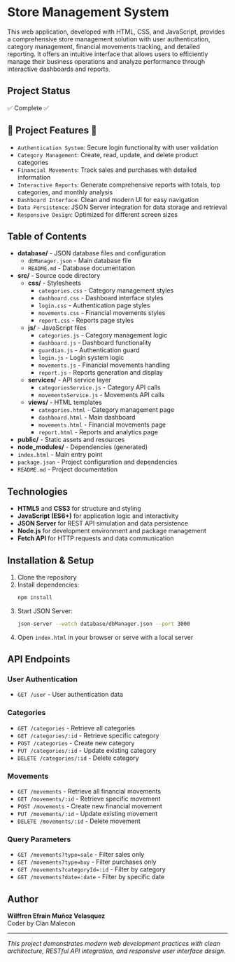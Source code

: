 # **Store Management System**

This web application, developed with HTML, CSS, and JavaScript, provides a comprehensive store management solution with user authentication, category management, financial movements tracking, and detailed reporting. It offers an intuitive interface that allows users to efficiently manage their business operations and analyze performance through interactive dashboards and reports.

## **Project Status**
✅ Complete ✅

## **🔨 Project Features 🔨**

* `Authentication System`: Secure login functionality with user validation
* `Category Management`: Create, read, update, and delete product categories
* `Financial Movements`: Track sales and purchases with detailed information
* `Interactive Reports`: Generate comprehensive reports with totals, top categories, and monthly analysis
* `Dashboard Interface`: Clean and modern UI for easy navigation
* `Data Persistence`: JSON Server integration for data storage and retrieval
* `Responsive Design`: Optimized for different screen sizes

## **Table of Contents**

* **database/** - JSON database files and configuration
  * `dbManager.json` - Main database file
  * `README.md` - Database documentation
* **src/** - Source code directory
  * **css/** - Stylesheets
    * `categories.css` - Category management styles
    * `dashboard.css` - Dashboard interface styles
    * `login.css` - Authentication page styles
    * `movements.css` - Financial movements styles
    * `report.css` - Reports page styles
  * **js/** - JavaScript files
    * `categories.js` - Category management logic
    * `dashboard.js` - Dashboard functionality
    * `guardian.js` - Authentication guard
    * `login.js` - Login system logic
    * `movements.js` - Financial movements handling
    * `report.js` - Reports generation and display
  * **services/** - API service layer
    * `categoriesService.js` - Category API calls
    * `movementsService.js` - Movements API calls
  * **views/** - HTML templates
    * `categories.html` - Category management page
    * `dashboard.html` - Main dashboard
    * `movements.html` - Financial movements page
    * `report.html` - Reports and analytics page
* **public/** - Static assets and resources
* **node_modules/** - Dependencies (generated)
* `index.html` - Main entry point
* `package.json` - Project configuration and dependencies
* `README.md` - Project documentation

## **Technologies**

* **HTML5** and **CSS3** for structure and styling
* **JavaScript (ES6+)** for application logic and interactivity
* **JSON Server** for REST API simulation and data persistence
* **Node.js** for development environment and package management
* **Fetch API** for HTTP requests and data communication

## **Installation & Setup**

1. Clone the repository
2. Install dependencies:
   ```bash
   npm install
   ```
3. Start JSON Server:
   ```bash
   json-server --watch database/dbManager.json --port 3000
   ```
4. Open `index.html` in your browser or serve with a local server

## **API Endpoints**

### **User Authentication**
* `GET /user` - User authentication data

### **Categories**
* `GET /categories` - Retrieve all categories
* `GET /categories/:id` - Retrieve specific category
* `POST /categories` - Create new category
* `PUT /categories/:id` - Update existing category
* `DELETE /categories/:id` - Delete category

### **Movements**
* `GET /movements` - Retrieve all financial movements
* `GET /movements/:id` - Retrieve specific movement
* `POST /movements` - Create new financial movement
* `PUT /movements/:id` - Update existing movement
* `DELETE /movements/:id` - Delete movement

### **Query Parameters**
* `GET /movements?type=sale` - Filter sales only
* `GET /movements?type=buy` - Filter purchases only
* `GET /movements?categoryId=:id` - Filter by category
* `GET /movements?date=:date` - Filter by specific date

## **Author**

**Wilffren Efrain Muñoz Velasquez**  
Coder by Clan Malecon

---

*This project demonstrates modern web development practices with clean architecture, RESTful API integration, and responsive user interface design.*